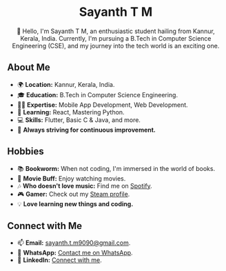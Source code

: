 <div align="center">
  <h1>Sayanth T M</h1>
  <p>👋 Hello, I'm Sayanth T M, an enthusiastic student hailing from Kannur, Kerala, India. Currently, I'm pursuing a B.Tech in Computer Science Engineering (CSE), and my journey into the tech world is an exciting one.</p>
</div>

## About Me

- 🌍 **Location:** Kannur, Kerala, India.
- 🎓 **Education:** B.Tech in Computer Science Engineering.
- 👨‍💻 **Expertise:** Mobile App Development, Web Development.
- 🌱 **Learning:** React, Mastering Python.
- 💻 **Skills:** Flutter, Basic C & Java, and more.
- 🚀 **Always striving for continuous improvement.**

## Hobbies

- 📚 **Bookworm:** When not coding, I'm immersed in the world of books.
- 🎥 **Movie Buff:** Enjoy watching movies.
- 🎶 **Who doesn't love music:** Find me on [Spotify](https://open.spotify.com/user/200iwi2ev4ilm139cwlqja6ns).
- 🎮 **Gamer:** Check out my [Steam profile](https://steamcommunity.com/profiles/76561199091464283/).
- 💡 **Love learning new things and coding.**

## Connect with Me

- 📫 **Email:** [sayanth.t.m9090@gmail.com](mailto:sayanth.t.m9090@gmail.com).
- 📱 **WhatsApp:** [Contact me on WhatsApp](https://wa.me/917012902263).
- 🔗 **LinkedIn:** [Connect with me](https://www.linkedin.com/in/sayanth-t-m-889759218/).
